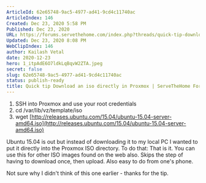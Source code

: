 ```yaml
---
ArticleId: 62e65748-9ac5-4977-ad41-9cd4c11740ac
ArticleIndex: 146
Created: Dec 23, 2020 5:58 PM
Published: Dec 23, 2020
URL: https://forums.servethehome.com/index.php?threads/quick-tip-download-an-iso-directly-in-proxmox.5564/
Updated: Dec 23, 2020 8:08 PM
WebClipIndex: 146
author: Kailash Vetal
date: 2020-12-23
hero: 1_itpAdE6O7ldkLqBqvW2ZTA.jpeg
secret: false
slug: 62e65748-9ac5-4977-ad41-9cd4c11740ac
status: publish-ready
title: Quick tip Download an iso directly in Proxmox | ServeTheHome Forums
---
```

1. SSH into Proxmox and use your root credentials
2. cd /var/lib/vz/template/iso
3. wget [http://releases.ubuntu.com/15.04/ubuntu-15.04-server-amd64.iso](http://releases.ubuntu.com/15.04/ubuntu-15.04-server-amd64.iso)

Ubuntu 15.04 is out but instead of downloading it to my local PC I wanted to put it directly into the Proxmox ISO directory. To do that: That is it. You can use this for other ISO images found on the web also. Skips the step of having to download once, then upload. Also easy to do from one's phone.

Not sure why I didn't think of this one earlier - thanks for the tip.
